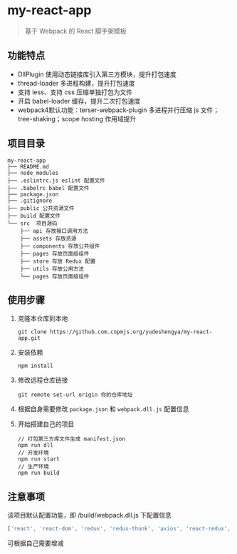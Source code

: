 # my-react-app
> 基于 Webpack 的 React 脚手架模板
## 功能特点
+ DllPlugin 使用动态链接库引入第三方模块，提升打包速度
+ thread-loader 多进程构建，提升打包速度
+ 支持 less、支持 css 压缩单独打包为文件
+ 开启 babel-loader 缓存，提升二次打包速度
+ webpack4默认功能：terser-webpack-plugin 多进程并行压缩 js 文件；tree-shaking；scope hosting 作用域提升

## 项目目录

```
my-react-app
├── README.md
├── node_modules
├── .eslintrc.js eslint 配置文件
├── .babelrc babel 配置文件
├── package.json
├── .gitignore 
├── public 公共资源文件
├── build 配置文件
└── src  项目源码
    ├── api 存放接口调用方法
    ├── assets 存放资源
    ├── components 存放公共组件
    ├── pages 存放页面级组件
    ├── store 存放 Redux 配置
    ├── utils 存放公用方法
    └── pages 存放页面级组件
```

## 使用步骤

1. 克隆本仓库到本地

   ```
   git clone https://github.com.cnpmjs.org/yudeshengya/my-react-app.git
   ```

2. 安装依赖

   ```
   npm install
   ```

3. 修改远程仓库链接

   ```
   git remote set-url origin 你的仓库地址
   ```

4. 根据自身需要修改 `package.json` 和 `webpack.dll.js` 配置信息

5. 开始搭建自己的项目

   ```
   // 打包第三方库文件生成 manifest.json 
   npm run dll
   // 开发环境
   npm run start
   // 生产环境
   npm run build
   ```

## 注意事项

该项目默认配置功能，即 /build/webpack.dll.js 下配置信息

```js
['react', 'react-dom', 'redux', 'redux-thunk', 'axios', 'react-redux', 'styled-components', 'immer', 'react-router-dom']
```

可根据自己需要增减